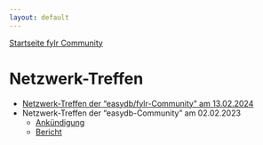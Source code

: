 ```yaml
---
layout: default
---
```


[Startseite fylr Community](/)

# Netzwerk-Treffen 

 * [Netzwerk-Treffen der “easydb/fylr-Community” am 13.02.2024](https://blog.arthistoricum.net/beitrag/2024/01/16/2-netzwerktreffen-der-easydb-fylr-community)
 * Netzwerk-Treffen der “easydb-Community” am 02.02.2023
   * [Ankündigung](https://blog.arthistoricum.net/beitrag/2022/12/12/1-netzwerktreffen-der-easydb-fylr-community)
   * [Bericht](https://www.programmfabrik.de/das-2-netzwerktreffen-der-easydb-fylr-community/)
